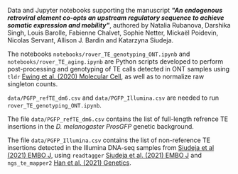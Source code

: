 Data and Jupyter notebooks supporting the manuscript **_"An endogenous retroviral element co-opts an upstream regulatory sequence to achieve somatic expression and mobility"_**, authored by
Natalia Rubanova, Darshika Singh, Louis Barolle, Fabienne Chalvet, Sophie Netter, Mickaël Poidevin, Nicolas Servant, Allison J. Bardin and Katarzyna Siudeja.



The notebooks `notebooks/rover_TE_genotyping_ONT.ipynb` and `notebooks/rover_TE_aging.ipynb` are Python scripts developed to perform post-processing and genotyping of TE calls detected in ONT samples using `tldr` [Ewing et al. (2020) Molecular Cell](https://www.cell.com/molecular-cell/fulltext/S1097-2765(20)30731-0?_returnURL=https%3A%2F%2Flinkinghub.elsevier.com%2Fretrieve%2Fpii%2FS1097276520307310%3Fshowall%3Dtrue), as well as to normalize raw singleton counts.

`data/PGFP_refTE_dm6.csv` and `data/PGFP_Illumina.csv` are needed to run `rover_TE_genotyping_ONT.ipynb`.

The file `data/PGFP_refTE_dm6.csv` contains the list of full-length refrence TE insertions in the _D. melanogaster_ _ProsGFP_ genetic background.


The file `data/PGFP_Illumina.csv` contains the list of non-reference TE insertions detected in the Illumina DNA-seq samples from [Siudeja et al (2021) EMBO J](https://www.embopress.org/doi/full/10.15252/embj.2020106388), using `readtagger` [Siudeja et al. (2021) EMBO J](https://www.embopress.org/doi/full/10.15252/embj.2020106388) and `ngs_te_mapper2` [Han et al. (2021) Genetics](https://academic.oup.com/genetics/article/219/2/iyab113/6321957).


<!--- The table `data/sequences.tab` contains read sequences for singleton insertions and consensus sequences for all other insertions, along with their coordinates and subfamily information. --->
